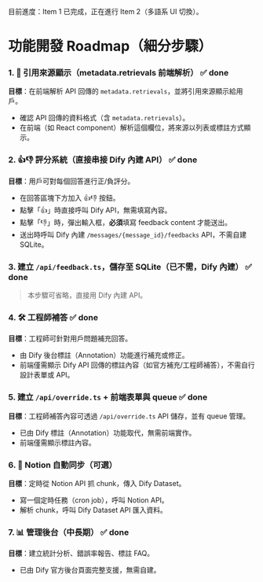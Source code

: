 目前進度：Item 1 已完成，正在進行 Item 2（多語系 UI 切換）。



# 功能開發 Roadmap（細分步驟）

### 1. 📌 引用來源顯示（metadata.retrievals 前端解析） ✅ done
**目標**：在前端解析 API 回傳的 `metadata.retrievals`，並將引用來源顯示給用戶。
- 確認 API 回傳的資料格式（含 `metadata.retrievals`）。
- 在前端（如 React component）解析這個欄位，將來源以列表或標註方式顯示。

### 2. 👍👎 評分系統（直接串接 Dify 內建 API） ✅ done
**目標**：用戶可對每個回答進行正/負評分。
- 在回答區塊下方加入 👍👎 按鈕。
- 點擊「👍」時直接呼叫 Dify API，無需填寫內容。
- 點擊「👎」時，彈出輸入框，**必須**填寫 feedback content 才能送出。
- 送出時呼叫 Dify 內建 `/messages/{message_id}/feedbacks` API，不需自建 SQLite。

### 3. 建立 `/api/feedback.ts`，儲存至 SQLite（已不需，Dify 內建） ✅ done
> 本步驟可省略，直接用 Dify 內建 API。

### 4. 🛠 工程師補答 ✅ done
**目標**：工程師可針對用戶問題補充回答。
- 由 Dify 後台標註（Annotation）功能進行補充或修正。
- 前端僅需顯示 Dify API 回傳的標註內容（如官方補充/工程師補答），不需自行設計表單或 API。

### 5. 建立 `/api/override.ts` + 前端表單與 queue ✅ done
**目標**：工程師補答內容可透過 `/api/override.ts` API 儲存，並有 queue 管理。
- 已由 Dify 標註（Annotation）功能取代，無需前端實作。
- 前端僅需顯示標註內容。

### 6. 🔄 Notion 自動同步（可選）
**目標**：定時從 Notion API 抓 chunk，傳入 Dify Dataset。
- 寫一個定時任務（cron job），呼叫 Notion API。
- 解析 chunk，呼叫 Dify Dataset API 匯入資料。

### 7. 📊 管理後台（中長期） ✅ done
**目標**：建立統計分析、錯誤率報告、標註 FAQ。
- 已由 Dify 官方後台頁面完整支援，無需自建。
